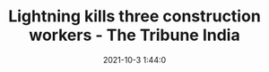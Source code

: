 ---
"title": "Lightning kills three construction workers - The Tribune India"
"date": "2021-10-3 1:44:0"
"feed_name": "GOOGLENEWSCONSTRUCTION"
"feed_website": "https://news.google.com/search?q=construction%2Bincident&hl=en-US&gl=US&ceid=US:en"
"feed_rss": "https://news.google.com/rss/search?q=construction%2Bincident&hl=en-US&gl=US&ceid=US:en"
"link": "https://www.tribuneindia.com/news/punjab/lightning-kills-three-construction-workers-319357"
"source": "{'href': 'https://www.tribuneindia.com', 'title': 'The Tribune India'}"
"file": "_posts/2021-1-1-bb8024cbfccc37beadf368ae2b03ff70c09e0e42.md"
"accident": "1"
"drilling": "0"
"dead": "3"
"injured": "0"
"arrested": "0"
"where": "construction site"
"causes": "lightning"
"place": "india"
"place_uri": "http://en.wikipedia.org/wiki/India"
---